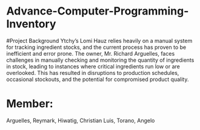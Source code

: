 # Advance-Computer-Programming-Inventory


#Project Background
Ytchy’s Lomi Hauz relies heavily on a manual system for tracking ingredient stocks,
and the current process has proven to be inefficient and error prone. The owner, Mr. Richard
Arguelles, faces challenges in manually checking and monitoring the quantity of ingredients in
stock, leading to instances where critical ingredients run low or are overlooked. This has
resulted in disruptions to production schedules, occasional stockouts, and the potential for
compromised product quality.


# Member:
 Arguelles, Reymark,
 Hiwatig, Christian Luis,
 Torano, Angelo
